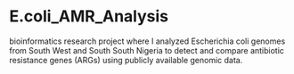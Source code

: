# E.coli_AMR_Analysis
bioinformatics research project where I analyzed Escherichia coli genomes from South West and South South Nigeria to detect and compare antibiotic resistance genes (ARGs) using publicly available genomic data.
